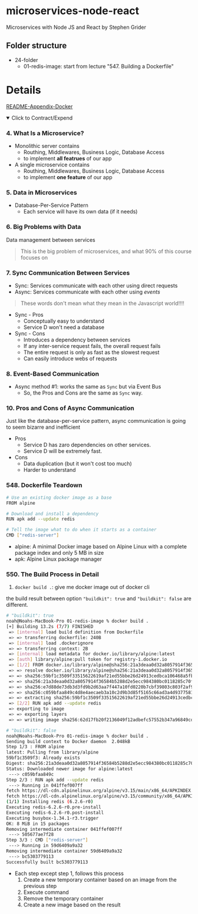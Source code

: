 # microservices-node-react

Microservices with Node JS and React by Stephen Grider

## Folder structure

- 24-folder
  - 01-redis-image: start from lecture "547. Building a Dockerfile"

# Details

[README-Appendix-Docker](./README-appx-docker.md)

<details open> 
  <summary>Click to Contract/Expend</summary>

### 4. What Is a Microservice?

- Monolithic server contains
  - Routhing, Middlewares, Business Logic, Database Access
  - to implement **all featrues** of our app
- A single microservice contains
  - Routhing, Middlewares, Business Logic, Database Access
  - to implement **one feature** of our app

### 5. Data in Microservices

- Database-Per-Service Pattern
  - Each service will have its own data (if it needs)

### 6. Big Problems with Data

Data management between services

> This is the big problem of microservices, and what 90% of this course focuses on

### 7. Sync Communication Between Services

- Sync: Services communicate with each other using direct requests
- Async: Services communicate with each other using _events_

> These words don't mean what they mean in the Javascript world!!!!

- Sync - Pros
  - Conceptually easy to understand
  - Service D won't need a database
- Sync - Cons
  - Introduces a dependency between services
  - If any inter-service request fails, the overall request fails
  - The entire request is only as fast as the slowest request
  - Can easily introduce webs of requests

### 8. Event-Based Communication

- Async method #1: works the same as `Sync` but via Event Bus
  - So, the Pros and Cons are the same as `Sync` way.

### 10. Pros and Cons of Async Communication

Just like the database-per-service pattern, async communication is going to seem bizarre and inefficient

- Pros
  - Service D has zaro dependencies on other services.
  - Service D will be extremely fast.
- Cons
  - Data duplication (but it won't cost too much)
  - Harder to understand

### 548. Dockerfile Teardown

```sh
# Use an existing docker image as a base
FROM alpine

# Download and install a dependency
RUN apk add --update redis

# Tell the image what to do when it starts as a container
CMD ["redis-server"]
```

- alpine: A minimal Docker image based on Alpine Linux with a complete package index and only 5 MB in size
- apk: Alpine Linux package manager

### 550. The Build Process in Detail

1. `docker build .`: give me docker image out of docker cli

the build result between option `"buildkit": true` and `"buildkit": false` are different.

```sh
# "buildkit": true
noah@Noahs-MacBook-Pro 01-redis-image % docker build .
[+] Building 13.2s (7/7) FINISHED
 => [internal] load build definition from Dockerfile                                                                            0.1s
 => => transferring dockerfile: 240B                                                                                            0.0s
 => [internal] load .dockerignore                                                                                               0.0s
 => => transferring context: 2B                                                                                                 0.0s
 => [internal] load metadata for docker.io/library/alpine:latest                                                                7.4s
 => [auth] library/alpine:pull token for registry-1.docker.io                                                                   0.0s
 => [1/2] FROM docker.io/library/alpine@sha256:21a3deaa0d32a8057914f36584b5288d2e5ecc984380bc0118285c70fa8c9300                 1.2s
 => => resolve docker.io/library/alpine@sha256:21a3deaa0d32a8057914f36584b5288d2e5ecc984380bc0118285c70fa8c9300                 0.0s
 => => sha256:59bf1c3509f33515622619af21ed55bbe26d24913cedbca106468a5fb37a50c3 2.82MB / 2.82MB                                  0.8s
 => => sha256:21a3deaa0d32a8057914f36584b5288d2e5ecc984380bc0118285c70fa8c9300 1.64kB / 1.64kB                                  0.0s
 => => sha256:e7d88de73db3d3fd9b2d63aa7f447a10fd0220b7cbf39803c803f2af9ba256b3 528B / 528B                                      0.0s
 => => sha256:c059bfaa849c4d8e4aecaeb3a10c2d9b3d85f5165c66ad3a4d937758128c4d18 1.47kB / 1.47kB                                  0.0s
 => => extracting sha256:59bf1c3509f33515622619af21ed55bbe26d24913cedbca106468a5fb37a50c3                                       0.3s
 => [2/2] RUN apk add --update redis                                                                                            3.7s
 => exporting to image                                                                                                          0.5s
 => => exporting layers                                                                                                         0.5s
 => => writing image sha256:62d17fb20f2136049f12adbefc57552b347a96849cd918d4e7b78ec9bfcca00d                                    0.0s
```

```sh
# "buildkit": false
noah@Noahs-MacBook-Pro 01-redis-image % docker build .
Sending build context to Docker daemon  2.048kB
Step 1/3 : FROM alpine
latest: Pulling from library/alpine
59bf1c3509f3: Already exists
Digest: sha256:21a3deaa0d32a8057914f36584b5288d2e5ecc984380bc0118285c70fa8c9300
Status: Downloaded newer image for alpine:latest
 ---> c059bfaa849c
Step 2/3 : RUN apk add --update redis
 ---> Running in 041ffef007ff
fetch https://dl-cdn.alpinelinux.org/alpine/v3.15/main/x86_64/APKINDEX.tar.gz
fetch https://dl-cdn.alpinelinux.org/alpine/v3.15/community/x86_64/APKINDEX.tar.gz
(1/1) Installing redis (6.2.6-r0)
Executing redis-6.2.6-r0.pre-install
Executing redis-6.2.6-r0.post-install
Executing busybox-1.34.1-r3.trigger
OK: 8 MiB in 15 packages
Removing intermediate container 041ffef007ff
 ---> 505677ae7f28
Step 3/3 : CMD ["redis-server"]
 ---> Running in 59d6409a9a32
Removing intermediate container 59d6409a9a32
 ---> bc5303779113
Successfully built bc5303779113
```

- Each step except step 1, follows this process
  1. Create a new temporary container based on an image from the previous step
  2. Execute command
  3. Remove the temporary container
  4. Create a new image based on the result

</details>

